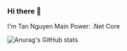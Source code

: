 ### Hi there 👋
I'm Tan Nguyen
Main Power: .Net Core

![Anurag's GitHub stats](https://github-readme-stats.vercel.app/api?username=TanNguyenNet&count_private=true&theme=dark&show_icons=true)
